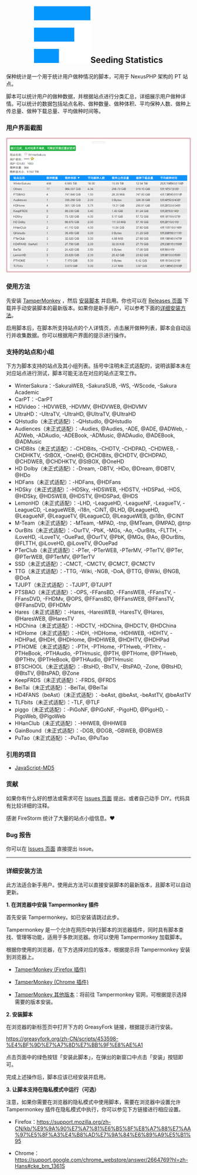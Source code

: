 <h1 align="center">
<img width="154px" src="https://raw.githubusercontent.com/tanapok/Seeding-Statistics/main/ss-new-icon.svg"><span style="font-size: 1.4rem">Seeding Statistics</span>
</h1>

保种统计是一个用于统计用户做种情况的脚本，可用于 NexusPHP 架构的 PT 站点。

脚本可以统计用户的做种数据，并根据站点进行分类汇总，详细展示用户做种详情。可以统计的数据包括站点名称、做种数量、做种体积、平均保种人数、做种上传总量、做种下载总量、平均做种时间等。

### 用户界面截图

![用户界面截图](https://raw.githubusercontent.com/tanapok/Seeding-Statistics/main/screenshot.png "用户界面截图")

### 使用方法

先安装 [TamperMonkey](https://www.tampermonkey.net/) ，然后 [安装脚本](https://greasyfork.org/zh-CN/scripts/453598-%E4%BF%9D%E7%A7%8D%E7%BB%9F%E8%AE%A1) 并启用。你也可以在 [Releases 页面](https://github.com/tanapok/Seeding-Statistics/releases/tag/v1.0.4) 下载并手动安装脚本的最新版本。如果你是新手用户，可以参考下面的[详细安装方法](#详细安装方法)。

启用脚本后，在脚本所支持站点的个人详情页，点击展开做种列表，脚本会自动运行并收集数据。你可以根据用户界面的提示进行操作。

### 支持的站点和小组

下方为脚本支持的站点及其小组列表。括号中注明未正式适配的，说明该脚本未在对应站点进行测试，脚本可能无法在对应的站点正常工作。

- WinterSakura：-SakuraWEB, -SakuraSUB, -WS, -WScode, -Sakura Academic
- CarPT：-CarPT
- HDVideo：-HDVWEB, -HDVMV, @HDVWEB, @HDVMV
- UltraHD：-UltraTV, -UltraHD, @UltraTV, @UltraHD
- QHstudIo（未正式适配）：-QHstudIo, @QHstudIo
- Audiences（未正式适配）：-Audies, @Audies, -ADE, @ADE, @ADWeb, -ADWeb, -ADAudio, -ADEBook, -ADMusic, @ADAudio, @ADEBook, @ADMusic
- CHDBits（未正式适配）：-CHDBits, -CHDTV, -CHDPAD, -CHDWEB, -CHDHKTV, -StBOX, -OneHD, @CHDBits, @CHDTV, @CHDPAD, @CHDWEB, @CHDHKTV, @StBOX, @OneHD
- HD Dolby（未正式适配）：-Dream, -DBTV, -HDo, @Dream, @DBTV, @HDo
- HDFans（未正式适配）：-HDFans, @HDFans
- HDSky（未正式适配）：-HDSky, -HDSWEB, -HDSTV, -HDSPad, -HDS, @HDSky, @HDSWEB, @HDSTV, @HDSPad, @HDS
- LemonHD（未正式适配）：-LHD, -LeagueHD, -LeagueNF, -LeagueTV, -LeagueCD, -LeagueWEB, -i18n, -CiNT, @LHD, @LeagueHD, @LeagueNF, @LeagueTV, @LeagueCD, @LeagueWEB, @i18n, @CiNT
- M-Team（未正式适配）：-MTeam, -MPAD, -tnp, @MTeam, @MPAD, @tnp
- OurBits（未正式适配）：-OurTV, -PbK, -MGs, -Ao, -OurBits, -FLTTH, -iLoveHD, -iLoveTV, -OuePad, @OurTV, @PbK, @MGs, @Ao, @OurBits, @FLTTH, @iLoveHD, @iLoveTV, @OuePad
- PTerClub（未正式适配）：-PTer, -PTerWEB, -PTerMV, -PTerTV, @PTer, @PTerWEB, @PTerMV, @PTerTV
- SSD（未正式适配）：-CMCT, -CMCTV, @CMCT, @CMCTV
- TTG（未正式适配）：-TTG, -Wiki, -NGB, -DoA, @TTG, @Wiki, @NGB, @DoA
- TJUPT（未正式适配）：-TJUPT, @TJUPT
- PTSBAO（未正式适配）：-OPS, -FFansBD, -FFansWEB, -FFansTV, -FFansDVD, -FHDMv, @OPS, @FFansBD, @FFansWEB, @FFansTV, @FFansDVD, @FHDMv
- Hares（未正式适配）：-Hares, -HaresWEB, -HaresTV, @Hares, @HaresWEB, @HaresTV
- HDChina（未正式适配）：-HDCTV, -HDChina, @HDCTV, @HDChina
- HDHome（未正式适配）：-HDH, -HDHome, -HDHWEB, -HDHTV, -HDHPad, @HDH, @HDHome, @HDHWEB, @HDHTV, @HDHPad
- PTHOME（未正式适配）：-PTH, -PTHome, -PTHweb, -PTHtv, -PTHeBook, -PTHAudio, -PTHmusic, @PTH, @PTHome, @PTHweb, @PTHtv, @PTHeBook, @PTHAudio, @PTHmusic
- BTSCHOOL（未正式适配）：-BtsHD, -BtsTV, -BtsPAD, -Zone, @BtsHD, @BtsTV, @BtsPAD, @Zone
- KeepFRDS（未正式适配）：-FRDS, @FRDS
- BeiTai（未正式适配）：-BeiTai, @BeiTai
- HD4FANS（beAst）（未正式适配）：-beAst, @beAst, -beAstTV, @beAstTV
- TLFbits（未正式适配）：-TLF, @TLF
- piggo（未正式适配）：-PiGoNF, @PiGoNF, -PigoHD, @PigoHD, -PigoWeb, @PigoWeb
- HHanClub（未正式适配）：-HHWEB, @HHWEB
- GainBound（未正式适配）：-DGB, @DGB, -GBWEB, @GBWEB
- PuTao（未正式适配）：-PuTao, @PuTao

### 引用的项目

- [JavaScript-MD5](https://github.com/blueimp/JavaScript-MD5)

### 贡献

如果你有什么好的想法或需求可在 [Issues 页面](https://github.com/tanapok/Seeding-Statistics/issues) 提出。或者自己动手 DIY。代码具有比较详细的注释。

感谢 FireStorm 统计了大量的站点小组信息。❤

### Bug 报告

你可以在 [Issues 页面](https://github.com/tanapok/Seeding-Statistics/issues) 直接提出 issue。

---

### 详细安装方法

此方法适合新手用户。使用此方法可以直接安装脚本的最新版本，且脚本可以自动更新。

**1. 在浏览器中安装 Tampermonkey 插件**

首先安装 Tampermonkey。如已安装请跳过此步。

Tampermonkey 是一个允许在网页中执行脚本的浏览器插件，同时具有脚本查找、管理等功能，适用于多款浏览器。你可以使用 Tampermonkey 加载脚本。

根据你使用的浏览器，在下方选择对应的版本，根据提示将 Tampermonkey 安装到浏览器上。

- [TamperMonkey (Firefox 插件)](https://addons.mozilla.org/en-US/firefox/addon/tampermonkey/)

- [TamperMonkey (Chrome 插件)](https://chrome.google.com/webstore/detail/tampermonkey/dhdgffkkebhmkfjojejmpbldmpobfkfo)

- [TamperMonkey 其他版本](https://www.tampermonkey.net/)：将前往 Tampermonkey 官网，可根据提示选择需要的版本安装。


**2. 安装脚本**

在浏览器的新标签页中打开下方的 GreasyFork 链接，根据提示进行安装。

https://greasyfork.org/zh-CN/scripts/453598-%E4%BF%9D%E7%A7%8D%E7%BB%9F%E8%AE%A1

点击页面中的绿色按钮「安装此脚本」，在弹出的新窗口中点击「安装」按钮即可。

完成上述操作后，脚本应该已经安装并启用。

**3. 让脚本支持在隐私模式中运行（可选）**

注意，如果你需要在浏览器的隐私模式中使用脚本，需要在浏览器中设置允许 Tampermonkey 插件在隐私模式中执行，你可以参见下方链接进行相应设置。

- Firefox：https://support.mozilla.org/zh-CN/kb/%E9%9A%90%E7%A7%81%E6%B5%8F%E8%A7%88%E7%AA%97%E5%8F%A3%E4%B8%AD%E7%9A%84%E6%89%A9%E5%B1%95

- Chrome：https://support.google.com/chrome_webstore/answer/2664769?hl=zh-Hans#cke_bm_1361S
